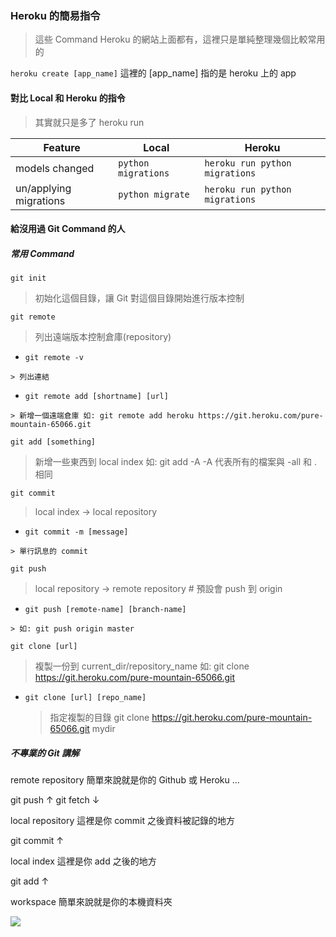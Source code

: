 ### Heroku 的簡易指令

> 這些 Command Heroku 的網站上面都有，這裡只是單純整理幾個比較常用的

`heroku create [app_name]` 這裡的 \[app_name\] 指的是 heroku 上的 app


#### 對比 Local 和 Heroku 的指令

> 其實就只是多了 heroku run

| Feature | Local | Heroku |
|---|---|---|
| models changed | `python migrations` | `heroku run python migrations` | 
| un/applying migrations | `python migrate` | `heroku run python migrations` | 

#### 給沒用過 Git Command 的人

##### **常用** Command

`git init`
> 初始化這個目錄，讓 Git 對這個目錄開始進行版本控制

`git remote`
> 列出遠端版本控制倉庫(repository)

*	 `git remote -v`
	
	> 列出連結

*	 `git remote add [shortname] [url]`
	
	> 新增一個遠端倉庫 如: git remote add heroku https://git.heroku.com/pure-mountain-65066.git

`git add [something]`
> 新增一些東西到 local index 如: git add -A
> -A 代表所有的檔案與 -all 和 . 相同

`git commit`
> local index -> local repository

*	 `git commit -m [message]`
	
	> 單行訊息的 commit

`git push`
> local repository -> remote repository # 預設會 push 到 origin

*	 `git push [remote-name] [branch-name]`
	
	> 如: git push origin master

`git clone [url]`
> 複製一份到 current_dir/repository_name 如: git clone https://git.heroku.com/pure-mountain-65066.git

*	`git clone [url] [repo_name]`
	
	> 指定複製的目錄 git clone https://git.heroku.com/pure-mountain-65066.git mydir

##### 不專業的 Git 講解

remote repository 簡單來說就是你的 Github 或 Heroku ...

git push ↑ git fetch ↓

local repository 這裡是你 commit 之後資料被記錄的地方

git commit ↑ 

local index 這裡是你 add 之後的地方

git add ↑

workspace 簡單來說就是你的本機資料夾

![](https://i.stack.imgur.com/m4L6s.jpg)
